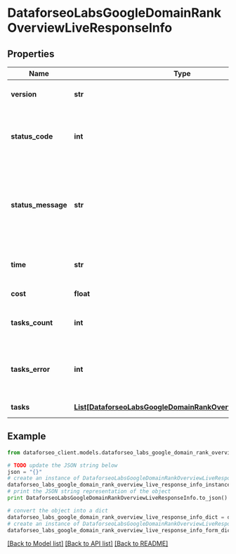# DataforseoLabsGoogleDomainRankOverviewLiveResponseInfo


## Properties

Name | Type | Description | Notes
------------ | ------------- | ------------- | -------------
**version** | **str** | the current version of the API | [optional] 
**status_code** | **int** | general status code you can find the full list of the response codes here | [optional] 
**status_message** | **str** | general informational message you can find the full list of general informational messages here | [optional] 
**time** | **str** | total execution time, seconds | [optional] 
**cost** | **float** | total tasks cost, USD | [optional] 
**tasks_count** | **int** | the number of tasks in the tasks array | [optional] 
**tasks_error** | **int** | the number of tasks in the tasks array returned with an error | [optional] 
**tasks** | [**List[DataforseoLabsGoogleDomainRankOverviewLiveTaskInfo]**](DataforseoLabsGoogleDomainRankOverviewLiveTaskInfo.md) | array of tasks | [optional] 

## Example

```python
from dataforseo_client.models.dataforseo_labs_google_domain_rank_overview_live_response_info import DataforseoLabsGoogleDomainRankOverviewLiveResponseInfo

# TODO update the JSON string below
json = "{}"
# create an instance of DataforseoLabsGoogleDomainRankOverviewLiveResponseInfo from a JSON string
dataforseo_labs_google_domain_rank_overview_live_response_info_instance = DataforseoLabsGoogleDomainRankOverviewLiveResponseInfo.from_json(json)
# print the JSON string representation of the object
print DataforseoLabsGoogleDomainRankOverviewLiveResponseInfo.to_json()

# convert the object into a dict
dataforseo_labs_google_domain_rank_overview_live_response_info_dict = dataforseo_labs_google_domain_rank_overview_live_response_info_instance.to_dict()
# create an instance of DataforseoLabsGoogleDomainRankOverviewLiveResponseInfo from a dict
dataforseo_labs_google_domain_rank_overview_live_response_info_form_dict = dataforseo_labs_google_domain_rank_overview_live_response_info.from_dict(dataforseo_labs_google_domain_rank_overview_live_response_info_dict)
```
[[Back to Model list]](../README.md#documentation-for-models) [[Back to API list]](../README.md#documentation-for-api-endpoints) [[Back to README]](../README.md)



